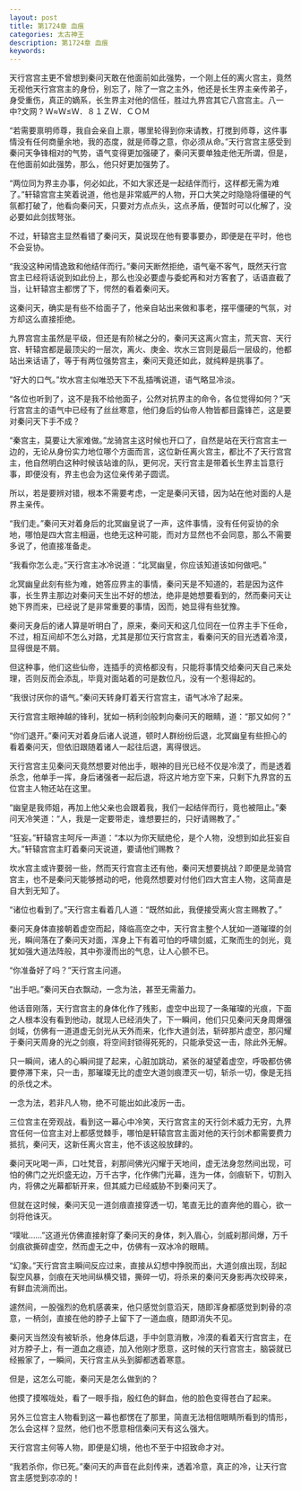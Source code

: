 ```yaml
---
layout: post
title: 第1724章 血痕
categories: 太古神王
description: 第1724章 血痕
keywords:
---
```


天行宫宫主更不曾想到秦问天敢在他面前如此强势，一个刚上任的离火宫主，竟然无视他天行宫宫主的身份，别忘了，除了一宫之主外，他还是长生界主亲传弟子，身受重伤，真正的嫡系，长生界主对他的信任，胜过九界宫其它八宫宫主。八一中?文网 ? Ｗ≈Ｗ≤Ｗ．８１ＺＷ．ＣＯＭ

“若需要禀明师尊，我自会亲自上禀，哪里轮得到你来请教，打搅到师尊，这件事情没有任何商量余地，我的态度，就是师尊之意，你必须从命。”天行宫宫主感受到秦问天争锋相对的气势，语气变得更加强硬了，秦问天要单独走他无所谓，但是，在他面前如此强势，那么，他只好更加强势了。

“两位同为界主办事，何必如此，不如大家还是一起结伴而行，这样都无需为难了。”轩辕宫宫主笑着说道，他也是非常威严的人物，开口大笑之时隐隐将僵硬的气氛都打破了，他看向秦问天，只要对方点点头，这点矛盾，便暂时可以化解了，没必要如此剑拔弩张。

不过，轩辕宫主显然看错了秦问天，莫说现在他有要事要办，即便是在平时，他也不会妥协。

“我没这种闲情逸致和他结伴而行。”秦问天断然拒绝，语气毫不客气，既然天行宫宫主已经将话说到如此份上，那么也没必要虚与委蛇再和对方客套了，话语直截了当，让轩辕宫主都愣了下，愕然的看着秦问天。

这秦问天，确实是有些不给面子了，他亲自站出来做和事老，摆平僵硬的气氛，对方却这么直接拒绝。

九界宫宫主虽然是平级，但还是有阶梯之分的，秦问天这离火宫主，荒天宫、天行宫、轩辕宫都是最顶尖的一层次，离火、庚金、坎水三宫则是最后一层级的，他都站出来话语了，等于有两位强势宫主，秦问天竟还如此，就纯粹是挑事了。

“好大的口气。”坎水宫主似唯恐天下不乱插嘴说道，语气略显冷淡。

“各位也听到了，这不是我不给他面子，公然对抗界主的命令，各位觉得如何？”天行宫宫主的语气中已经有了丝丝寒意，他们身后的仙帝人物皆都目露锋芒，这是要对秦问天下手不成？

“秦宫主，莫要让大家难做。”龙骑宫主这时候也开口了，自然是站在天行宫宫主一边的，无论从身份实力地位哪个方面而言，这位新任离火宫主，都比不了天行宫宫主，他自然明白这种时候该站谁的队，更何况，天行宫主是带着长生界主旨意行事，即便没有，界主也会为这位亲传弟子圆谎。

所以，若是要辨对错，根本不需要考虑，一定是秦问天错，因为站在他对面的人是界主亲传。

“我们走。”秦问天对着身后的北冥幽皇说了一声，这件事情，没有任何妥协的余地，哪怕是四大宫主相逼，也绝无这种可能，而对方显然也不会同意，那么不需要多说了，他直接准备走。

“我看你怎么走。”天行宫主冰冷说道：“北冥幽皇，你应该知道该如何做吧。”

北冥幽皇此刻有些为难，她答应界主的事情，秦问天是不知道的，若是因为这件事，长生界主那边对秦问天生出不好的想法，绝非是她想要看到的，然而秦问天让她下界而来，已经说了是非常重要的事情，因而，她显得有些犹豫。

秦问天身后的诸人算是听明白了，原来，秦问天和这几位同在一位界主手下任命，不过，相互间却不怎么对路，尤其是那位天行宫宫主，看秦问天的目光透着冷漠，显得很是不屑。

但这种事，他们这些仙帝，连插手的资格都没有，只能将事情交给秦问天自己来处理，否则反而会添乱，毕竟对面站着的可是数位凡，没有一个惹得起的。

“我很讨厌你的语气。”秦问天转身盯着天行宫宫主，语气冰冷了起来。

天行宫宫主眼神越的锋利，犹如一柄利剑般刺向秦问天的眼睛，道：“那又如何？”

“你们退开。”秦问天对着身后诸人说道，顿时人群纷纷后退，北冥幽皇有些担心的看着秦问天，但依旧跟随着诸人一起往后退，离得很远。

天行宫宫主见秦问天竟然想要对他出手，眼神的目光已经不仅是冷漠了，而是透着杀念，他单手一挥，身后诸强者一起后退，将这片地方空下来，只剩下九界宫的五位宫主人物还站在这里。

“幽皇是我师姐，再加上他父亲也会跟着我，我们一起结伴而行，竟也被阻止。”秦问天冷笑道：“人，我是一定要带走，谁想要拦的，只好请赐教了。”

“狂妄。”轩辕宫主呵斥一声道：“本以为你天赋绝伦，是个人物，没想到如此狂妄自大。”轩辕宫宫主盯着秦问天说道，要请他们赐教？

坎水宫主或许要弱一些，然而天行宫宫主还有他，秦问天想要挑战？即便是龙骑宫宫主，也不是秦问天能够撼动的吧，他竟然想要对付他们四大宫主人物，这简直是自大到无知了。

“诸位也看到了。”天行宫主看着几人道：“既然如此，我便接受离火宫主赐教了。”

秦问天身体直接朝着虚空而起，降临高空之中，天行宫主整个人犹如一道璀璨的剑光，瞬间落在了秦问天对面，浑身上下有着可怕的呼啸剑威，汇聚而生的剑光，竟犹如强大道法阵般，其中弥漫而出的气息，让人心颤不已。

“你准备好了吗？”天行宫主问道。

“出手吧。”秦问天白衣飘动，一念为法，甚至无需蓄力。

他话音刚落，天行宫宫主的身体化作了残影，虚空中出现了一条璀璨的光痕，下面之人根本没有看到他动，就现人已经消失了，下一瞬间，他们只见秦问天身周爆强剑域，仿佛有一道道虚无剑光从天外而来，化作大道剑法，斩碎那片虚空，那闪耀于秦问天周身的光之剑痕，将空间封锁得死死的，只能承受这一击，除此外无解。

只一瞬间，诸人的心瞬间提了起来，心脏加跳动，紧张的凝望着虚空，呼吸都仿佛要停滞下来，只一击，那璀璨无比的虚空大道剑痕湮灭一切，斩杀一切，像是无挡的杀伐之术。

一念为法，若非凡人物，绝不可能出如此凌厉一击。

三位宫主在旁观战，看到这一幕心中冷笑，天行宫宫主的天行剑术威力无穷，九界宫任何一位宫主对上都感觉棘手，哪怕是轩辕宫宫主面对他的天行剑术都需要费力抵抗，秦问天，这新任离火宫主，他不该这般放肆的。

秦问天叱喝一声，口吐梵音，刹那间佛光闪耀于天地间，虚无法身忽然间出现，可怕的佛门之光炽盛无边，万千古字，化作佛门光幕，连为一体，剑痕斩下，切割入内，将佛之光幕都斩开来，但其威力已经威胁不到秦问天了。

但就在这时候，秦问天见一道剑痕直接穿透一切，笔直无比的直奔他的眉心，欲一剑将他诛灭。

“噗呲……”这道光仿佛直接射穿了秦问天的身体，刺入眉心，剑威刹那间爆，万千剑痕欲撕碎虚空，然而虚无之中，仿佛有一双冰冷的眼睛。

“幻象。”天行宫宫主瞬间反应过来，直接从幻想中挣脱而出，大道剑痕出现，刮起裂空风暴，剑痕在天地间纵横交错，撕碎一切，将杀来的秦问天身影再次绞碎来，有鲜血流淌而出。

遽然间，一股强烈的危机感袭来，他只感觉剑意滔天，随即浑身都感觉到刺骨的凉意，一柄剑，直接在他的脖子上留下了一道血痕，随即消失不见。

秦问天当然没有被斩杀，他身体后退，手中剑意消散，冷漠的看着天行宫宫主，在对方脖子上，有一道血之痕迹，加入他刚才愿意，这时候的天行宫宫主，脑袋就已经搬家了，一瞬间，天行宫主从头到脚都透着寒意。

但是，这怎么可能，秦问天是怎么做到的？

他摸了摸喉咙处，看了一眼手指，殷红色的鲜血，他的脸色变得苍白了起来。

另外三位宫主人物看到这一幕也都愣在了那里，简直无法相信眼睛所看到的情形，怎么会这样？显然，他们也不愿意相信秦问天有这么强大。

天行宫宫主何等人物，即便是幻境，他也不至于中招致命才对。

“我若杀你，你已死。”秦问天的声音在此刻传来，透着冷意，真正的冷，让天行宫宫主感觉到凉凉的！
